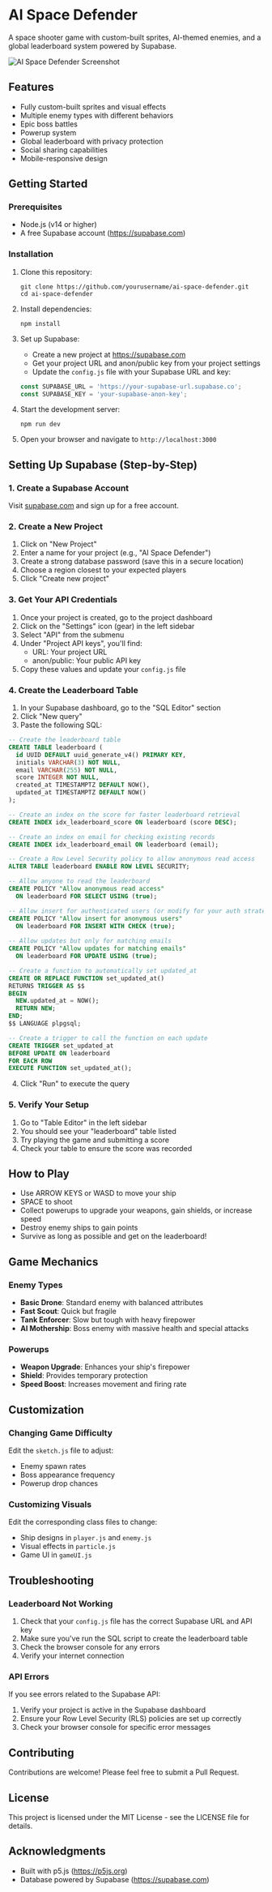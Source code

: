 # AI Space Defender

A space shooter game with custom-built sprites, AI-themed enemies, and a global leaderboard system powered by Supabase.

![AI Space Defender Screenshot](https://placehold.co/800x600/0a0a20/00ffdd?text=AI+Space+Defender)

## Features

- Fully custom-built sprites and visual effects
- Multiple enemy types with different behaviors
- Epic boss battles
- Powerup system
- Global leaderboard with privacy protection
- Social sharing capabilities
- Mobile-responsive design

## Getting Started

### Prerequisites

- Node.js (v14 or higher)
- A free Supabase account (https://supabase.com)

### Installation

1. Clone this repository:
   ```
   git clone https://github.com/yourusername/ai-space-defender.git
   cd ai-space-defender
   ```

2. Install dependencies:
   ```
   npm install
   ```

3. Set up Supabase:
   - Create a new project at https://supabase.com
   - Get your project URL and anon/public key from your project settings
   - Update the `config.js` file with your Supabase URL and key:
   ```js
   const SUPABASE_URL = 'https://your-supabase-url.supabase.co';
   const SUPABASE_KEY = 'your-supabase-anon-key';
   ```

4. Start the development server:
   ```
   npm run dev
   ```

5. Open your browser and navigate to `http://localhost:3000`

## Setting Up Supabase (Step-by-Step)

### 1. Create a Supabase Account

Visit [supabase.com](https://supabase.com/) and sign up for a free account.

### 2. Create a New Project

1. Click on "New Project"
2. Enter a name for your project (e.g., "AI Space Defender")
3. Create a strong database password (save this in a secure location)
4. Choose a region closest to your expected players
5. Click "Create new project"

### 3. Get Your API Credentials

1. Once your project is created, go to the project dashboard
2. Click on the "Settings" icon (gear) in the left sidebar
3. Select "API" from the submenu
4. Under "Project API keys", you'll find:
   - URL: Your project URL
   - anon/public: Your public API key
5. Copy these values and update your `config.js` file

### 4. Create the Leaderboard Table

1. In your Supabase dashboard, go to the "SQL Editor" section
2. Click "New query"
3. Paste the following SQL:

```sql
-- Create the leaderboard table
CREATE TABLE leaderboard (
  id UUID DEFAULT uuid_generate_v4() PRIMARY KEY,
  initials VARCHAR(3) NOT NULL,
  email VARCHAR(255) NOT NULL,
  score INTEGER NOT NULL,
  created_at TIMESTAMPTZ DEFAULT NOW(),
  updated_at TIMESTAMPTZ DEFAULT NOW()
);

-- Create an index on the score for faster leaderboard retrieval
CREATE INDEX idx_leaderboard_score ON leaderboard (score DESC);

-- Create an index on email for checking existing records
CREATE INDEX idx_leaderboard_email ON leaderboard (email);

-- Create a Row Level Security policy to allow anonymous read access
ALTER TABLE leaderboard ENABLE ROW LEVEL SECURITY;

-- Allow anyone to read the leaderboard
CREATE POLICY "Allow anonymous read access" 
  ON leaderboard FOR SELECT USING (true);

-- Allow insert for authenticated users (or modify for your auth strategy)
CREATE POLICY "Allow insert for anonymous users" 
  ON leaderboard FOR INSERT WITH CHECK (true);
  
-- Allow updates but only for matching emails
CREATE POLICY "Allow updates for matching emails" 
  ON leaderboard FOR UPDATE USING (true);

-- Create a function to automatically set updated_at
CREATE OR REPLACE FUNCTION set_updated_at()
RETURNS TRIGGER AS $$
BEGIN
  NEW.updated_at = NOW();
  RETURN NEW;
END;
$$ LANGUAGE plpgsql;

-- Create a trigger to call the function on each update
CREATE TRIGGER set_updated_at
BEFORE UPDATE ON leaderboard
FOR EACH ROW
EXECUTE FUNCTION set_updated_at();
```

4. Click "Run" to execute the query

### 5. Verify Your Setup

1. Go to "Table Editor" in the left sidebar
2. You should see your "leaderboard" table listed
3. Try playing the game and submitting a score
4. Check your table to ensure the score was recorded

## How to Play

- Use ARROW KEYS or WASD to move your ship
- SPACE to shoot
- Collect powerups to upgrade your weapons, gain shields, or increase speed
- Destroy enemy ships to gain points
- Survive as long as possible and get on the leaderboard!

## Game Mechanics

### Enemy Types

- **Basic Drone**: Standard enemy with balanced attributes
- **Fast Scout**: Quick but fragile
- **Tank Enforcer**: Slow but tough with heavy firepower
- **AI Mothership**: Boss enemy with massive health and special attacks

### Powerups

- **Weapon Upgrade**: Enhances your ship's firepower
- **Shield**: Provides temporary protection
- **Speed Boost**: Increases movement and firing rate

## Customization

### Changing Game Difficulty

Edit the `sketch.js` file to adjust:

- Enemy spawn rates
- Boss appearance frequency
- Powerup drop chances

### Customizing Visuals

Edit the corresponding class files to change:

- Ship designs in `player.js` and `enemy.js`
- Visual effects in `particle.js`
- Game UI in `gameUI.js`

## Troubleshooting

### Leaderboard Not Working

1. Check that your `config.js` file has the correct Supabase URL and API key
2. Make sure you've run the SQL script to create the leaderboard table
3. Check the browser console for any errors
4. Verify your internet connection

### API Errors

If you see errors related to the Supabase API:

1. Verify your project is active in the Supabase dashboard
2. Ensure your Row Level Security (RLS) policies are set up correctly
3. Check your browser console for specific error messages

## Contributing

Contributions are welcome! Please feel free to submit a Pull Request.

## License

This project is licensed under the MIT License - see the LICENSE file for details.

## Acknowledgments

- Built with p5.js (https://p5js.org)
- Database powered by Supabase (https://supabase.com)